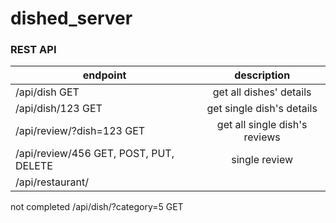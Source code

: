 dished_server
=============

### REST API
| endpoint                              | description                        |
| --------------------------------------|:----------------------------------:|
| /api/dish GET                         | get all dishes' details            |
| /api/dish/123 GET                     | get single dish's details          |
| /api/review/?dish=123 GET             | get all single dish's reviews      |
| /api/review/456 GET, POST, PUT, DELETE| single review                      |
| /api/restaurant/                      |                                    |

not completed
/api/dish/?category=5 GET